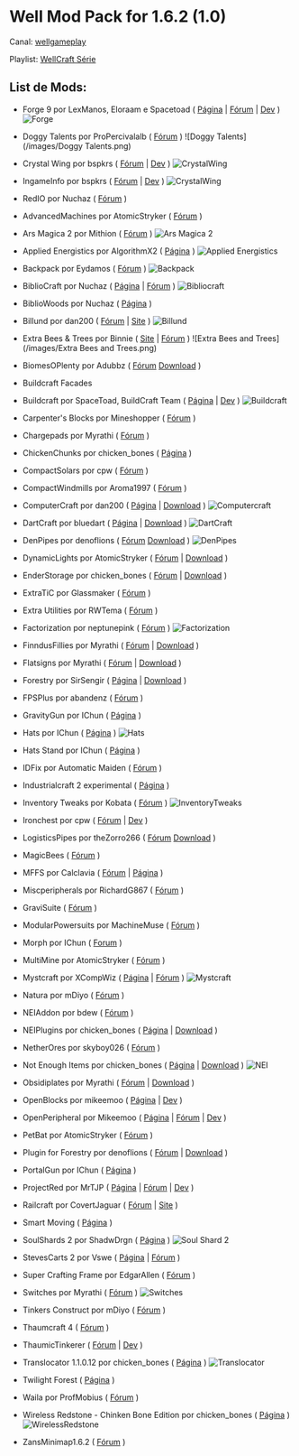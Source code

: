 Well Mod Pack for 1.6.2 (1.0)
=========

Canal: [wellgameplay](http://www.youtube.com/user/wellgameplay)

Playlist: [WellCraft Série]()

List de Mods:
------

- Forge 9 por LexManos, Eloraam e Spacetoad (
[Página](http://files.minecraftforge.net/)
 | [Fórum](http://www.minecraftforge.net/forum/)
 | [Dev](https://github.com/MinecraftForge/MinecraftForge)
)
![Forge](/images/Forge.png)

- Doggy Talents por ProPercivalalb (
[Fórum](http://www.minecraftforum.net/topic/1650096-)
)
![Doggy Talents](/images/Doggy Talents.png)

- Crystal Wing por bspkrs (
[Fórum](http://www.minecraftforum.net/topic/1114612-)
 | [Dev](https://github.com/bspkrs/CrystalWing)
)
![CrystalWing](/images/CrystalWing.png)

- IngameInfo por bspkrs (
[Fórum](http://www.minecraftforum.net/topic/1114612-)
 | [Dev](https://github.com/bspkrs/IngameInfo)
)
![CrystalWing](/images/CrystalWing.png)

- RedIO por Nuchaz (
[Fórum](http://www.computercraft.info/forums2/index.php?/topic/13519-)
)

- AdvancedMachines por AtomicStryker (
[Fórum](http://forum.industrial-craft.net/index.php?page=Thread&threadID=4907)
)

- Ars Magica 2 por Mithion (
[Fórum](http://www.minecraftforum.net/topic/2028696-)
)
![Ars Magica 2](/images/AM2.png)

- Applied Energistics por AlgorithmX2 (
[Página](http://ae-mod.info/)
)
![Applied Energistics](/images/AppliedEnergistics.png)

- Backpack por Eydamos (
[Fórum](http://www.minecraftforum.net/topic/1492661-) 
)
![Backpack](/images/Backpack.png)

- BiblioCraft por Nuchaz (
[Página](http://www.bibliocraftmod.com/)
 | [Fórum](http://www.minecraftforum.net/topic/1680480-)
)
![Bibliocraft](/images/Bibliocraft.png)

- BiblioWoods por Nuchaz (
[Página](http://www.bibliocraftmod.com/)
)

- Billund por dan200 (
[Fórum](http://www.minecraftforum.net/topic/1936273-)
 | [Site](http://computercraft.info)
)
![Billund](/images/Billund.png)

- Extra Bees & Trees por Binnie (
[Site](http://extrabees.accudio.com/)
 | [Fórum](http://www.minecraftforum.net/topic/1324321-)
)
![Extra Bees and Trees](/images/Extra Bees and Trees.png)

- BiomesOPlenty por Adubbz (
[Fórum](http://www.minecraftforge.net/forum/index.php/topic,13244.0.html)
[Download](http://files.minecraftforge.net/BiomesOPlenty/)
)

- Buildcraft Facades

- Buildcraft por SpaceToad, BuildCraft Team (
[Página](http://www.mod-buildcraft.com/)
 | [Dev](https://github.com/BuildCraft/BuildCraft)
)
![Buildcraft](/images/Buildcraft.png)

- Carpenter's Blocks por Mineshopper (
[Fórum](http://www.minecraftforum.net/topic/1790919-) 
)

- Chargepads por Myrathi (
[Fórum](http://forum.industrial-craft.net/?page=Thread&threadID=7892)
)

- ChickenChunks por chicken_bones (
[Página](http://www.minecraftforum.net/topic/909223-164-)
)

- CompactSolars por cpw (
[Fórum](http://forum.industrial-craft.net/?page=Thread&threadID=4827)
)

- CompactWindmills por Aroma1997 (
[Fórum](http://forum.industrial-craft.net/index.php?page=Thread&threadID=9205)
)

- ComputerCraft por dan200 (
[Página](http://www.computercraft.info/)
 | [Download](http://www.mediafire.com/download/b90mr75p779wj2e/ComputerCraft1.56.zip)
)
![Computercraft](/images/Computercraft.png)

- DartCraft por bluedart (
[Página](http://www.minecraftforum.net/topic/1686840-)
 | [Download](http://adf.ly/XWWjk)
)
![DartCraft](/images/DartCraft.png)

- DenPipes por denoflions (
[Fórum](http://www.minecraftforum.net/topic/1253666-)
[Download](http://denoflionsx.info/)
)
![DenPipes](/images/DenPipes.png)

- DynamicLights por AtomicStryker (
[Fórum](http://www.minecraftforum.net/topic/184426-)
 | [Download](http://www.atomicstryker.net/dynamiclights.html)
)

- EnderStorage por chicken_bones (
[Fórum](http://www.minecraftforum.net/topic/909223-)
 | [Download](http://adf.ly/Sohmb)
)

- ExtraTiC por Glassmaker (
[Fórum](http://www.minecraftforum.net/topic/1985397-) 
)

- Extra Utilities por RWTema (
[Fórum](http://www.minecraftforum.net/topic/1776056-) 
)

- Factorization por neptunepink (
[Fórum](http://www.minecraftforum.net/topic/1351802-) 
)
![Factorization](/images/Factorization.png)

- FinndusFillies por Myrathi (
[Fórum](http://forum.feed-the-beast.com/threads/myrathis-mod-compendium.18505/)
 | [Download](http://minecraft.curseforge.com/mc-mods/finndusfillies/) 
)

- Flatsigns  por Myrathi (
[Fórum](http://forum.feed-the-beast.com/threads/myrathis-mod-compendium.18505/)
 | [Download](http://minecraft.curseforge.com/mc-mods/finndusfillies/) 
)

- Forestry por SirSengir (
[Página](http://forestry.sengir.net/)
 | [Download](http://www.curseforge.com/media/files/742/563/forestry-A-2.3.0.2.jar)
)

- FPSPlus por abandenz (
[Fórum](http://www.minecraftforum.net/topic/1904538-)
)

- GravityGun por IChun (
[Página](http://ichun.us/mods/gravity-gun/) 
)

- Hats por IChun (
[Página](http://ichun.us/mods/hats/)
)
![Hats](/images/Hats.png)

- Hats Stand por IChun (
[Página](http://ichun.us/mods/hats/hat-stand/)
)

- IDFix por Automatic Maiden (
[Fórum](http://www.minecraftforum.net/topic/1928632-)
)

- Industrialcraft 2 experimental (
[Página](http://ic2api.player.to:8080/job/IC2_experimental/)
)

- Inventory Tweaks por Kobata (
[Fórum](http://www.minecraftforum.net/topic/1720872-)
)
![InventoryTweaks](/images/InventoryTweaks.png)

- Ironchest por cpw (
[Fórum](http://www.minecraftforum.net/topic/981855-)
 | [Dev](https://github.com/cpw/ironchest)
)

- LogisticsPipes por theZorro266 (
[Fórum](http://www.minecraftforum.net/topic/1831791-)
[Download](http://ci.thezorro266.com/job/LogisticsPipesMC1.6.2-Dev/)
)

- MagicBees (
[Fórum](http://forestry.sengir.net/forum/viewtopic.php?id=17)
)

- MFFS por Calclavia (
[Fórum](http://www.minecraftforum.net/topic/1703498-)
 | [Página](http://universalelectricity.com/mffs)
)

- Miscperipherals por RichardG867 (
[Fórum](http://www.computercraft.info/forums2/index.php?/topic/4587-)
)

- GraviSuite (
[Fórum](http://forum.industrial-craft.net/index.php?page=Thread&threadID=6915)
)

- ModularPowersuits por MachineMuse (
[Fórum](http://machinemuse.net/)
)

- Morph por IChun (
[Forum](http://ichun.us/mods/morph/)
)

- MultiMine por AtomicStryker (
[Fórum](http://www.minecraftforum.net/topic/485526-)
)

- Mystcraft por XCompWiz (
[Página](http://binarymage.com/)
 | [Fórum](http://www.minecraftforum.net/topic/918541-)
)
![Mystcraft](/images/Mystcraft.png)

- Natura por mDiyo (
[Fórum](http://www.minecraftforum.net/topic/1753754-) 
)

- NEIAddon por bdew (
[Fórum](http://www.minecraftforum.net/topic/1803460-)
)

- NEIPlugins por chicken_bones (
[Página](https://bitbucket.org/mistaqur/nei_plugins/wiki/Home)
 | [Download](http://bit.ly/1ePA29U)
)

- NetherOres por skyboy026 (
[Fórum](http://www.minecraftforum.net/topic/2016680-) 
)

- Not Enough Items por chicken_bones (
[Página](http://www.minecraftforum.net/topic/909223-)
 | [Download](http://adf.ly/SohmZ)
)
![NEI](/images/NEI.png)

- Obsidiplates por Myrathi (
[Fórum](http://forum.industrial-craft.net/?page=Thread&threadID=7892)
 | [Download](http://minecraft.curseforge.com/mc-mods/obsidiplates/)
)

- OpenBlocks por mikeemoo (
[Página](http://www.openmods.info/openblocks/)
 | [Dev](https://github.com/OpenMods/OpenBlocks)
)

- OpenPeripheral por Mikeemoo (
[Página](http://www.openperipheral.info/openperipheral/)
 | [Fórum](http://www.computercraft.info/forums2/index.php?/topic/13063-mc-152-cc-153-openperipheral/)
 | [Dev](https://github.com/Mikeemoo/OpenPeripheral)
)

- PetBat por AtomicStryker (
[Fórum](http://www.minecraftforum.net/topic/1545901-) 
)

- Plugin for Forestry por denoflions (
[Fórum](http://www.minecraftforum.net/topic/1253666-)
 | [Download](https://www.dropbox.com/sh/qqgsswnyxh2mq9f/pjGjZDi--8)
)

- PortalGun por IChun (
[Página](http://ichun.us/mods/portalgun/)
)

- ProjectRed por MrTJP (
[Página](http://projectred.endermedia.org/)
 | [Fórum](http://www.minecraftforum.net/topic/1885652-)
 | [Dev](https://github.com/MrTJP/ProjectRed)
)

- Railcraft por CovertJaguar (
[Fórum](http://www.minecraftforum.net/topic/701990-)
 | [Site](http://www.railcraft.info/)
)

- Smart Moving (
[Página](http://www.minecraftforum.net/topic/361430-)
)

- SoulShards 2 por ShadwDrgn (
[Página](http://www.minecraftforum.net/topic/1475847-)
)
![Soul Shard 2](/images/SoulShard2.png)

- StevesCarts 2 por Vswe (
[Página](http://stevescarts2.wikispaces.com/)
 | [Fórum](http://www.minecraftforum.net/topic/680276-)
)

- Super Crafting Frame por EdgarAllen (
[Fórum](http://www.minecraftforum.net/topic/1870830-)
)

- Switches por Myrathi (
[Fórum](http://forum.feed-the-beast.com/threads/myrathis-mod-compendium.18505/)
)
![Switches](/images/Switches.png)

- Tinkers Construct por mDiyo (
[Fórum](http://www.minecraftforum.net/topic/1659892-)
)

- Thaumcraft 4 (
 [Fórum](http://www.minecraftforum.net/topic/2011841-)
)

- ThaumicTinkerer (
 [Fórum](http://www.minecraftforum.net/topic/1813058-)
 | [Dev](https://github.com/Vazkii/ThaumicTinkerer)
)

- Translocator 1.1.0.12 por chicken_bones (
[Página](http://www.minecraftforum.net/topic/909223-)
)
![Translocator](/images/Translocator.png)

- Twilight Forest (
[Página](http://www.minecraftforum.net/topic/561673-)
)

- Waila por ProfMobius (
[Fórum](http://www.minecraftforum.net/topic/1846244-)
)

- Wireless Redstone - Chinken Bone Edition por chicken_bones (
[Página](http://www.minecraftforum.net/topic/909223-)
)
![WirelessRedstone](/images/WirelessRedstone.png)

- ZansMinimap1.6.2 (
[Fórum](http://www.minecraftforum.net/topic/1116564-)
)
